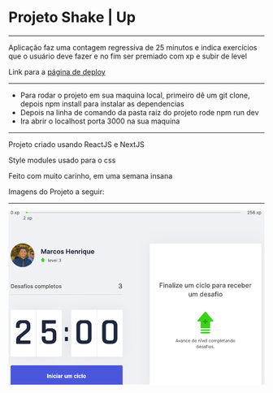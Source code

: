 <h1>Projeto Shake | Up</h1>
<hr>
<p>Aplicação faz uma contagem regressiva de 25 minutos e indica exercícios que o usuário deve fazer e no fim ser premiado com xp e subir de level</p>
<p>Link para a <a href='https://shakeitup-marcoshenrique-developer.vercel.app/'>página de deploy</a></p>
<hr>
<ul>
  <li>Para rodar o projeto em sua maquina local, primeiro dê um git clone, depois npm install para instalar as dependencias</li>
  <li>Depois na linha de comando da pasta raiz do projeto rode npm run dev</li>
  <li>Ira abrir o localhost porta 3000 na sua maquina</li>
</ul>
<hr>
<p>Projeto criado usando ReactJS e NextJS</p>
<p>Style modules usado para o css</p>
<p>Feito com muito carinho, em uma semana insana</p>
<p>Imagens do Projeto a seguir:</p>
<hr>
<img src='./Pagina do projeto.png' alt='Home da Aplicação'>

